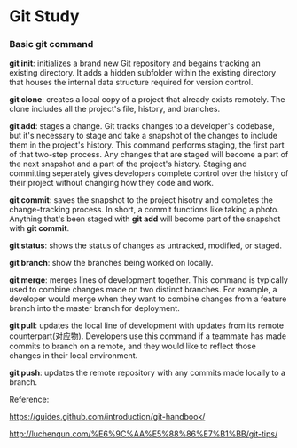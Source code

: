 # Git Study

### Basic git command

**git init**: initializes a brand new Git repository and begains tracking an existing directory. It adds a hidden subfolder within the existing directory that houses the internal data structure required for version control.

**git clone**: creates a local copy of a project that already exists remotely. The clone includes all the project's file, history, and branches.

**git add**: stages a change. Git tracks changes to a developer's codebase, but it's necessary to stage and take a snapshot of the changes to include them in the project's history. This command performs staging, the first part of that two-step process. Any changes that are staged will become a part of the next snapshot and a part of the project's history. Staging and committing seperately gives developers complete control over the history of their project without changing how they code and work.

**git commit**: saves the snapshot to the project hisotry and completes the change-tracking process. In short, a commit functions like taking a photo. Anything that's been staged with **git add** will become part of the snapshot with **git commit**.

**git status**: shows the status of changes as untracked, modified, or staged.

**git branch**: show the branches being worked on locally. 

**git merge**: merges lines of development together. This command is typically used to combine changes made on two distinct branches. For example, a developer would merge when they want to combine changes from a feature branch into the master branch for deployment.

**git pull**: updates the local line of development with updates from its remote counterpart(对应物). Developers use this command if a teammate has made commits to branch on a remote, and they would like to reflect those changes in their local environment. 

**git push**: updates the remote repository with any commits made locally to a branch.

Reference: 

https://guides.github.com/introduction/git-handbook/

http://luchenqun.com/%E6%9C%AA%E5%88%86%E7%B1%BB/git-tips/

